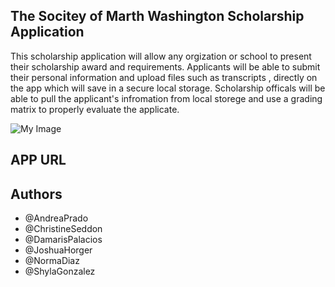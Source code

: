 ## The Socitey of Marth Washington Scholarship Application

This scholarship application will allow any orgization or school to present their scholarship award and requirements. 
Applicants will be able to submit their personal information and upload files such as transcripts , directly on the app which will save in a secure local storage. 
Scholarship officals will be able to pull the applicant's infromation from local storege and use a grading matrix to properly evaluate the applicate. 

![My Image](/Scholarship-App/Develop/assets/images/smw_logo.jpg "smw")




## APP URL 




## Authors
- @AndreaPrado
- @ChristineSeddon
- @DamarisPalacios
- @JoshuaHorger
- @NormaDiaz
- @ShylaGonzalez
